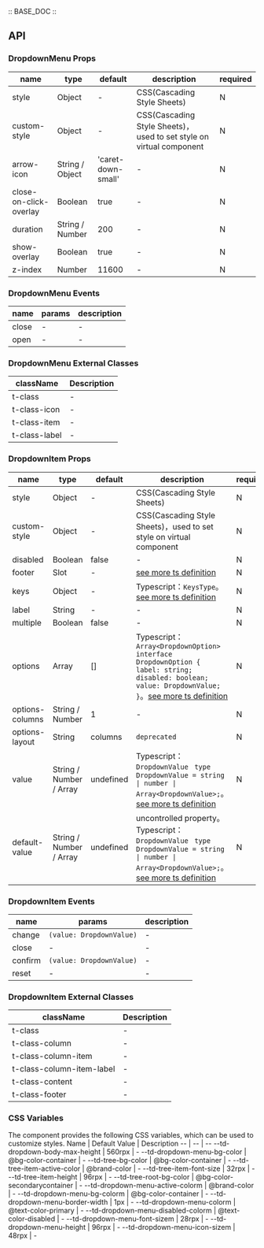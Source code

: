 :: BASE_DOC ::

## API

### DropdownMenu Props

name | type | default | description | required
-- | -- | -- | -- | --
style | Object | - | CSS(Cascading Style Sheets) | N
custom-style | Object | - | CSS(Cascading Style Sheets)，used to set style on virtual component | N
arrow-icon | String / Object | 'caret-down-small' | \- | N
close-on-click-overlay | Boolean | true | \- | N
duration | String / Number | 200 | \- | N
show-overlay | Boolean | true | \- | N
z-index | Number | 11600 | \- | N

### DropdownMenu Events

name | params | description
-- | -- | --
close | \- | \-
open | \- | \-

### DropdownMenu External Classes

className | Description
-- | --
t-class | \-
t-class-icon | \-
t-class-item | \-
t-class-label | \-


### DropdownItem Props

name | type | default | description | required
-- | -- | -- | -- | --
style | Object | - | CSS(Cascading Style Sheets) | N
custom-style | Object | - | CSS(Cascading Style Sheets)，used to set style on virtual component | N
disabled | Boolean | false | \- | N
footer | Slot | - | [see more ts definition](https://github.com/Tencent/tdesign-miniprogram/blob/develop/src/common/common.ts) | N
keys | Object | - | Typescript：`KeysType`。[see more ts definition](https://github.com/Tencent/tdesign-miniprogram/blob/develop/src/common/common.ts) | N
label | String | - | \- | N
multiple | Boolean | false | \- | N
options | Array | [] | Typescript：`Array<DropdownOption>` `interface DropdownOption { label: string; disabled: boolean; value: DropdownValue; }`。[see more ts definition](https://github.com/Tencent/tdesign-miniprogram/tree/develop/src/dropdown-item/type.ts) | N
options-columns | String / Number | 1 | \- | N
options-layout | String | columns | `deprecated` | N
value | String / Number / Array | undefined | Typescript：`DropdownValue ` `type DropdownValue = string \| number \| Array<DropdownValue>;`。[see more ts definition](https://github.com/Tencent/tdesign-miniprogram/tree/develop/src/dropdown-item/type.ts) | N
default-value | String / Number / Array | undefined | uncontrolled property。Typescript：`DropdownValue ` `type DropdownValue = string \| number \| Array<DropdownValue>;`。[see more ts definition](https://github.com/Tencent/tdesign-miniprogram/tree/develop/src/dropdown-item/type.ts) | N

### DropdownItem Events

name | params | description
-- | -- | --
change | `(value: DropdownValue)` | \-
close | \- | \-
confirm | `(value: DropdownValue)` | \-
reset | \- | \-

### DropdownItem External Classes

className | Description
-- | --
t-class | \-
t-class-column | \-
t-class-column-item | \-
t-class-column-item-label | \-
t-class-content | \-
t-class-footer | \-

### CSS Variables

The component provides the following CSS variables, which can be used to customize styles.
Name | Default Value | Description 
-- | -- | --
--td-dropdown-body-max-height | 560rpx | - 
--td-dropdown-menu-bg-color | @bg-color-container | - 
--td-tree-bg-color | @bg-color-container | - 
--td-tree-item-active-color | @brand-color | - 
--td-tree-item-font-size | 32rpx | - 
--td-tree-item-height | 96rpx | - 
--td-tree-root-bg-color | @bg-color-secondarycontainer | - 
--td-dropdown-menu-active-colorm | @brand-color | - 
--td-dropdown-menu-bg-colorm | @bg-color-container | - 
--td-dropdown-menu-border-width | 1px | - 
--td-dropdown-menu-colorm | @text-color-primary | - 
--td-dropdown-menu-disabled-colorm | @text-color-disabled | - 
--td-dropdown-menu-font-sizem | 28rpx | - 
--td-dropdown-menu-height | 96rpx | - 
--td-dropdown-menu-icon-sizem | 48rpx | -